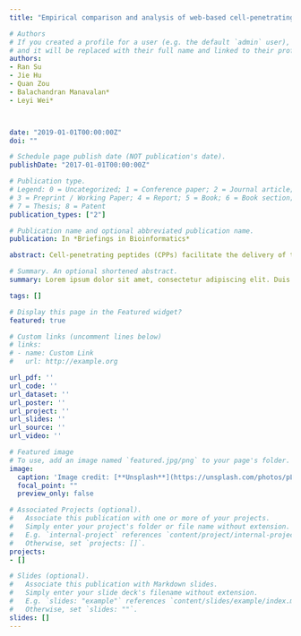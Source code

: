```yaml
---
title: "Empirical comparison and analysis of web-based cell-penetrating peptide prediction tools"

# Authors
# If you created a profile for a user (e.g. the default `admin` user), write the username (folder name) here 
# and it will be replaced with their full name and linked to their profile.
authors:
- Ran Su
- Jie Hu
- Quan Zou
- Balachandran Manavalan*
- Leyi Wei*



date: "2019-01-01T00:00:00Z"
doi: ""

# Schedule page publish date (NOT publication's date).
publishDate: "2017-01-01T00:00:00Z"

# Publication type.
# Legend: 0 = Uncategorized; 1 = Conference paper; 2 = Journal article;
# 3 = Preprint / Working Paper; 4 = Report; 5 = Book; 6 = Book section;
# 7 = Thesis; 8 = Patent
publication_types: ["2"]

# Publication name and optional abbreviated publication name.
publication: In *Briefings in Bioinformatics*

abstract: Cell-penetrating peptides (CPPs) facilitate the delivery of therapeutically relevant molecules, including DNA, proteins and oligonucleotides, into cells both in vitro and in vivo. This unique ability explores the possibility of CPPs as therapeutic delivery and its potential applications in clinical therapy. Over the last few decades, a number of machine learning-based prediction tools have been developed, and some of them are freely available as web portals. However, the predictions produced by various tools is difficult to quantify and compare. In particular, there is no systematic comparison of the web-based prediction tools in performance, especially in practical applications. In this work, we provide a comprehensive review on the biological importance of CPPs, CPP database, and existing machine learning based methods for CPP prediction. To evaluate current prediction tools, we conducted a comparative study and analyzed a total of 12 models from six publicly available CPP prediction tools on two benchmark validation sets of CPPs and non-CPPs. Our benchmarking results demonstrated that a model from the KELM-CPPpred, namely KELM-hybrid-AAC, showed a significant improvement in overall performance, when compared to the other 11 prediction models. Moreover, through a length-dependency analysis, we find that existing prediction tools tend to more accurately predict CPPs and non-CPPs with the length of 20-25 residues long than peptides in other length ranges.

# Summary. An optional shortened abstract.
summary: Lorem ipsum dolor sit amet, consectetur adipiscing elit. Duis posuere tellus ac convallis placerat. Proin tincidunt magna sed ex sollicitudin condimentum.

tags: []

# Display this page in the Featured widget?
featured: true

# Custom links (uncomment lines below)
# links:
# - name: Custom Link
#   url: http://example.org

url_pdf: ''
url_code: ''
url_dataset: ''
url_poster: ''
url_project: ''
url_slides: ''
url_source: ''
url_video: ''

# Featured image
# To use, add an image named `featured.jpg/png` to your page's folder. 
image:
  caption: 'Image credit: [**Unsplash**](https://unsplash.com/photos/pLCdAaMFLTE)'
  focal_point: ""
  preview_only: false

# Associated Projects (optional).
#   Associate this publication with one or more of your projects.
#   Simply enter your project's folder or file name without extension.
#   E.g. `internal-project` references `content/project/internal-project/index.md`.
#   Otherwise, set `projects: []`.
projects:
- []

# Slides (optional).
#   Associate this publication with Markdown slides.
#   Simply enter your slide deck's filename without extension.
#   E.g. `slides: "example"` references `content/slides/example/index.md`.
#   Otherwise, set `slides: ""`.
slides: []
---
```


